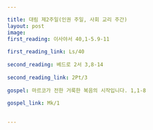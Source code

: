 ```yaml
---

title: 대림 제2주일(인권 주일, 사회 교리 주간)
layout: post 
image: 
first_reading: 이사야서 40,1-5.9-11
 
first_reading_link: Ls/40
 
second_reading: 베드로 2서 3,8-14 
 
second_reading_link: 2Pt/3
 
gospel: 마르코가 전한 거룩한 복음의 시작입니다. 1,1-8
 
gospel_link: Mk/1
 

---
```



